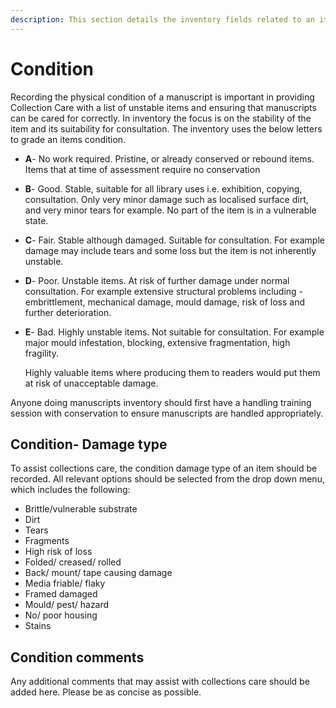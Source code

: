 ```yaml
---
description: This section details the inventory fields related to an items condition
---
```


# Condition

Recording the physical condition of a manuscript is important in providing Collection Care with a list of unstable items and ensuring that manuscripts can be cared for correctly. In inventory the focus is on the stability of the item and its suitability for consultation. The inventory uses the below letters to grade an items condition.&#x20;

* **A**- No work required. Pristine, or already conserved or rebound items. Items that at time of assessment require no conservation
* **B**- Good. Stable, suitable for all library uses i.e. exhibition, copying, consultation. Only very minor damage such as localised surface dirt, and very minor tears for example. No part of the item is in a vulnerable state.
* **C**- Fair. Stable although damaged. Suitable for consultation. For example damage may include tears and some loss but the item is not inherently unstable.
* **D**- Poor. Unstable items. At risk of further damage under normal consultation. For example extensive structural problems including - embrittlement, mechanical damage, mould damage, risk of loss and further deterioration.
*   **E**- Bad. Highly unstable items. Not suitable for consultation. For example major mould infestation, blocking, extensive fragmentation, high fragility.&#x20;

    Highly valuable items where producing them to readers would put them at risk of unacceptable damage.

Anyone doing manuscripts inventory should first have a handling training session with conservation to ensure manuscripts are handled appropriately.&#x20;

## Condition- Damage type

To assist collections care, the condition damage type of an item should be recorded. All relevant options should be selected from the drop down menu, which includes the following:

* Brittle/vulnerable substrate
* &#x20;Dirt
* Tears
* Fragments&#x20;
* High risk of loss
* Folded/ creased/ rolled
* Back/ mount/ tape causing damage
* Media friable/ flaky
* Framed damaged
* Mould/ pest/ hazard
* No/ poor housing
* Stains

## Condition comments

Any additional comments that may assist with collections care should be added here. Please be as concise as possible.



##
